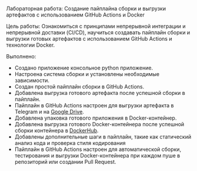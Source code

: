 Лабораторная работа: Создание пайплайна сборки и выгрузки артефактов с использованием GitHub Actions и Docker

Цель работы: Ознакомиться с принципами непрерывной интеграции и непрерывной доставки (CI/CD), научиться создавать пайплайн сборки и выгрузки готовых артефактов с использованием GitHub Actions и технологии Docker.

Выполнено:

- Создано приложение консольное python приложение.
- Настроена система сборки и установлены необходимые зависимости.
- Создан простой пайплайн сборки в GitHub Actions.
- Добавлена выгрузка готового артефакта после успешной сборки в пайплайн.
- Пайплайн в GitHub Actions настроен для выгрузки артефакта в Telegram и на [Google Drive](https://drive.google.com/drive/folders/1Geg7D6y-7wueDGxoGFFtDfvjrVUDTVwr).
- Добавлена упаковка готового приложения в Docker-контейнер.
- Добавлена выгрузка готового Docker-контейнера после успешной сборки контейнера в [DockerHub](https://hub.docker.com/r/llizzzzzzzzii/devops_hw/tags).
- Добавлены дополнительные шаги в пайплайн, такие как статический анализ кода и проверка стиля кодирования
- Пайплайн в GitHub Actions настроен для автоматической сборки, тестирования и выгрузки Docker-контейнера при каждом пуше в репозиторий или создании Pull Request.
